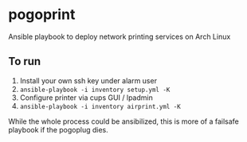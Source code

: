 # pogoprint
Ansible playbook to deploy network printing services on Arch Linux

## To run
1. Install your own ssh key under alarm user
2. ```ansible-playbook -i inventory setup.yml -K```
3. Configure printer via cups GUI / lpadmin
4. ```ansible-playbook -i inventory airprint.yml -K```

While the whole process could be ansibilized, this is more of a failsafe playbook if the pogoplug dies.
